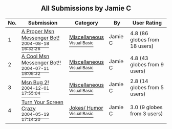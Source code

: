 ﻿<div align="center">

## All Submissions by Jamie C

</div>

No.  | Submission | Category | By   | User Rating
---- | ---------- | -------- | ---- | -----------
1 | [A Proper Msn Messenger Bot\!<br /><sup>2004-08-18 16:32:26</sup>](https://github.com/Planet-Source-Code/jamie-c-a-proper-msn-messenger-bot__1-55650) | [Miscellaneous<br /><sup>Visual Basic</sup>](../ByCategory/miscellaneous__1-1.md) | Jamie C | 4.8 (86 globes from 18 users)
2 | [A Cool Msn Messenger Bot\!\!<br /><sup>2004-07-11 18:08:32</sup>](https://github.com/Planet-Source-Code/jamie-c-a-cool-msn-messenger-bot__1-54869) | [Miscellaneous<br /><sup>Visual Basic</sup>](../ByCategory/miscellaneous__1-1.md) | Jamie C | 4.8 (43 globes from 9 users)
3 | [Msn Bug 2\!<br /><sup>2004-12-01 17:55:04</sup>](https://github.com/Planet-Source-Code/jamie-c-msn-bug-2__1-57915) | [Miscellaneous<br /><sup>Visual Basic</sup>](../ByCategory/miscellaneous__1-1.md) | Jamie C | 2.8 (14 globes from 5 users)
4 | [Turn Your Screen Crazy<br /><sup>2004-05-19 17:14:20</sup>](https://github.com/Planet-Source-Code/jamie-c-turn-your-screen-crazy__1-54933) | [Jokes/ Humor<br /><sup>Visual Basic</sup>](../ByCategory/jokes-humor__1-40.md) | Jamie C | 3.0 (9 globes from 3 users)
